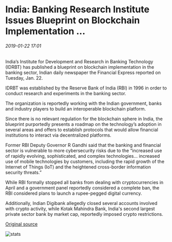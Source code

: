# India: Banking Research Institute Issues Blueprint on Blockchain Implementation ...

###### 2019-01-22 17:01

India’s Institute for Development and Research in Banking Technology (IDRBT) has published a blueprint on blockchain implementation in the banking sector, Indian daily newspaper the Financial Express reported on Tuesday, Jan. 22.

IDRBT was established by the Reserve Bank of India (RBI) in 1996 in order to conduct research and experiments in the banking sector.

The organization is reportedly working with the Indian government, banks and industry players to build an interoperable blockchain platform.

Since there is no relevant regulation for the blockchain sphere in India, the blueprint purportedly presents a roadmap on the technology’s adoption in several areas and offers to establish protocols that would allow financial institutions to interact via decentralized platforms.

Former RBI Deputy Governor R Gandhi said that the banking and financial sector is vulnerable to more cybersecurity risks due to the “increased use of rapidly evolving, sophisticated, and complex technologies… increased use of mobile technologies by customers, including the rapid growth of the Internet of Things (IoT) and the heightened cross-border information security threats.”

While RBI formally stopped all banks from dealing with cryptocurrencies in April and a government panel reportedly considered a complete ban, the RBI considered plans to launch a rupee-pegged digital currency.

Additionally, Indian Digibank allegedly closed several accounts involved with crypto activity, while Kotak Mahindra Bank, India's second largest private sector bank by market cap, reportedly imposed crypto restrictions.

[Original source](https://cointelegraph.com/news/india-banking-research-institute-issues-blueprint-on-blockchain-implementation)

![stats](https://c.statcounter.com/11760860/0/a89fa40b/1/ "stats")